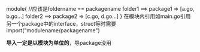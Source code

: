 module{
    //应该是foldername == packagename
    folder1 ==> package1 => [a.go, b.go...]
    folder2 ==> package2 => [c.go, d.go...]
}
在模块内引用如main.go引用另一个package中的interface，struct等时需要import("modulename/packagename")

**导入一定是以模块为单位的**，导package没用